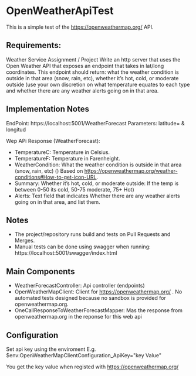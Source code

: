 # OpenWeatherApiTest

This is a simple test of the https://openweathermap.org/ API.


## Requirements:
Weather Service Assignment / Project
Write an http server that uses the Open Weather API that exposes an endpoint that takes in lat/long coordinates. This endpoint should return: what the weather condition is outside in that area (snow, rain, etc),  whether it’s hot, cold, or moderate outside (use your own discretion on what temperature equates to each type and whether there are any weather alerts going on in that area.

## Implementation Notes

EndPoint: https://localhost:5001/WeatherForecast
Parameters: latitude= & longitud

Wep APi Response (WeatherForecast):
* TemperatureC: Temperature in Celsius.
* TemperatureF: Temperature in Farenheight.
* WeatherCondition: What the weather condition is outside in that area (snow, rain, etc) () Based on https://openweathermap.org/weather-conditions#How-to-get-icon-URL.
* Summary: Whether it’s hot, cold, or moderate outside: If the temp is between 0-50 its cold, 50-75 moderate, 75+ Hot) 
* Alerts: Text field that indicates Whether there are any weather alerts going on in that area, and list them.

## Notes

* The project/repository runs build and tests on Pull Requests and Merges.
* Manual tests can be done using swagger when running: https://localhost:5001/swagger/index.html

## Main Components

* WeatherForecastController: Api controller (endpoints)
* OpenWeatherMapClient:  Client for https://openweathermap.org/ . No automated tests designed because no sandbox is provided for openweathermap.org. 
* OneCallResponseToWeatherForecastMapper: Mas the response from openweathermap.org in the reponse for this web api 

## Configuration
Set api key using the enviroment
E.g.
$env:OpenWeatherMapClientConfiguration_ApiKey="key Value"

You get the key value when registed with https://openweathermap.org/ 

